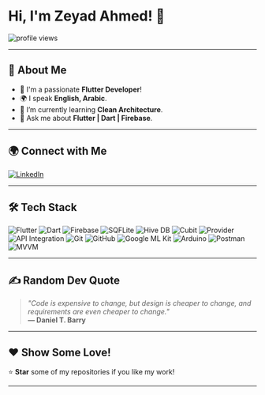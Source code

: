 <h1 >Hi, I'm Zeyad Ahmed! 👋</h1>

<p >
  <img src="https://komarev.com/ghpvc/?username=codingking02&label=PROFILE+VIEWS&color=0e75b6&style=flat" alt="profile views"/>
</p>

---

## 🚀 About Me
- 🌟 I'm a passionate **Flutter Developer**!  
- 🌍 I speak **English, Arabic**.  
- 🌱 I’m currently learning **Clean Architecture**.  
- 💬 Ask me about **Flutter | Dart | Firebase**.  

---

## 🌍 Connect with Me
<p align="left">
  <a href="https://www.linkedin.com/in/zeyad-ahmed-13b41b205" target="_blank">
    <img src="https://img.shields.io/badge/LinkedIn-0A66C2?style=for-the-badge&logo=linkedin&logoColor=white" alt="LinkedIn"/>
  </a>
</p>

---

## 🛠 Tech Stack
<p align="left">
  <img src="https://img.shields.io/badge/Flutter-02569B?style=for-the-badge&logo=flutter&logoColor=white" alt="Flutter"/>
  <img src="https://img.shields.io/badge/Dart-0175C2?style=for-the-badge&logo=dart&logoColor=white" alt="Dart"/>
  <img src="https://img.shields.io/badge/Firebase-FFCA28?style=for-the-badge&logo=firebase&logoColor=black" alt="Firebase"/>
  <img src="https://img.shields.io/badge/SQFLite-003B57?style=for-the-badge&logo=sqlite&logoColor=white" alt="SQFLite"/>
  <img src="https://img.shields.io/badge/Hive-FFD700?style=for-the-badge&logo=hive&logoColor=black" alt="Hive DB"/>
  <img src="https://img.shields.io/badge/Cubit-0052CC?style=for-the-badge&logo=bloc&logoColor=white" alt="Cubit"/>
  <img src="https://img.shields.io/badge/Provider-FF5722?style=for-the-badge&logo=provider&logoColor=white" alt="Provider"/>
  <img src="https://img.shields.io/badge/API%20Integration-FF9800?style=for-the-badge&logo=postman&logoColor=white" alt="API Integration"/>
  <img src="https://img.shields.io/badge/Git-F05032?style=for-the-badge&logo=git&logoColor=white" alt="Git"/>
  <img src="https://img.shields.io/badge/GitHub-181717?style=for-the-badge&logo=github&logoColor=white" alt="GitHub"/>
  <img src="https://img.shields.io/badge/Google%20ML%20Kit-4285F4?style=for-the-badge&logo=google&logoColor=white" alt="Google ML Kit"/>
  <img src="https://img.shields.io/badge/Arduino-00979D?style=for-the-badge&logo=arduino&logoColor=white" alt="Arduino"/>
  <img src="https://img.shields.io/badge/Postman-FF6C37?style=for-the-badge&logo=postman&logoColor=white" alt="Postman"/>
  <img src="https://img.shields.io/badge/MVVM-008000?style=for-the-badge&logo=android&logoColor=white" alt="MVVM"/>
</p>

---

## ✍️ Random Dev Quote
> *"Code is expensive to change, but design is cheaper to change, and requirements are even cheaper to change."*  
> **— Daniel T. Barry**

---

## ❤️ Show Some Love!
⭐ **Star** some of my repositories if you like my work!  

---


